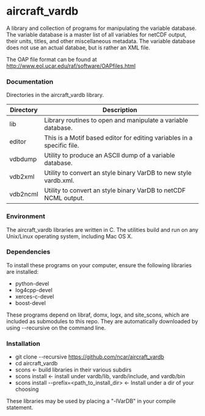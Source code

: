 # aircraft_vardb
A library and collection of programs for manipulating the variable database.  The variable database is a master list of all variables for netCDF output, their units, titles, and other miscellaneous metadata.
The variable database does not use an actual databae, but is rather an XML file.

The OAP file format can be found at http://www.eol.ucar.edu/raf/software/OAPfiles.html

### Documentation ###

Directories in the aircraft_vardb library.

| Directory | Description |
| ----------- | ----------------------------------------------------------------------------------------- |
| lib | Library routines to open and manipulate a variable database. |
| editor | This is a Motif based editor for editing variables in a specific file. |
| vdbdump | Utility to produce an ASCII dump of a variable database. |
| vdb2xml | Utility to convert an style binary VarDB to new style vardb.xml. |
| vdb2ncml | Utility to convert an style binary VarDB to netCDF NCML output. |

### Environment ###

The aircraft_vardb libraries are written in C. The utilities build and run on any Unix/Linux operating system, including Mac OS X.

### Dependencies ###

To install these programs on your computer, ensure the following libraries are installed:

 * python-devel
 * log4cpp-devel
 * xerces-c-devel
 * boost-devel

These programs depend on libraf, domx, logx, and site_scons, which are included as submodules to this repo. They are automatically downloaded by using --recursive on the command line.

### Installation ###

* git clone --recursive https://github.com/ncar/aircraft_vardb
* cd aircraft_vardb
* scons  <- build libraries in their various subdirs
* scons install   <- install under vardb/lib, vardb/include, and vardb/bin
* scons install --prefix=<path_to_install_dir>  <- Install under a dir of your choosing

These libraries may be used by placing a "-lVarDB" in your compile statement.
